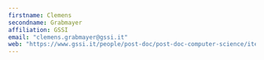 ```yaml
---
firstname: Clemens
secondname: Grabmayer
affiliation: GSSI
email: "clemens.grabmayer@gssi.it"
web: "https://www.gssi.it/people/post-doc/post-doc-computer-science/item/4733-grabmayer-clemens"
---
```

